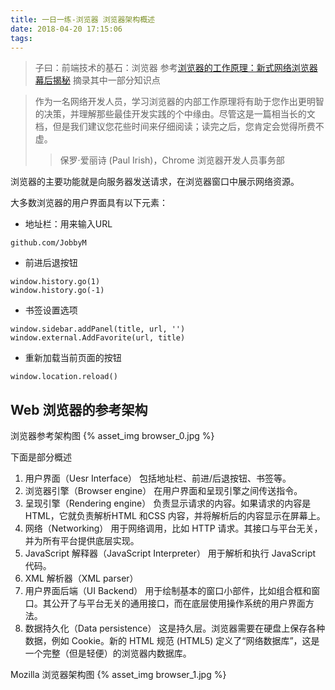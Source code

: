 ```yaml
---
title: 一日一练-浏览器 浏览器架构概述
date: 2018-04-20 17:15:06
tags:
---
```


> 子曰：前端技术的基石：浏览器
> 参考[浏览器的工作原理：新式网络浏览器幕后揭秘](https://www.html5rocks.com/zh/tutorials/internals/howbrowserswork/) 摘录其中一部分知识点

> 作为一名网络开发人员，学习浏览器的内部工作原理将有助于您作出更明智的决策，并理解那些最佳开发实践的个中缘由。尽管这是一篇相当长的文档，但是我们建议您花些时间来仔细阅读；读完之后，您肯定会觉得所费不虚。
>> 保罗·爱丽诗 (Paul Irish)，Chrome 浏览器开发人员事务部

浏览器的主要功能就是向服务器发送请求，在浏览器窗口中展示网络资源。

大多数浏览器的用户界面具有以下元素：
* 地址栏：用来输入URL
```
github.com/JobbyM
```
* 前进后退按钮
```
window.history.go(1)
window.history.go(-1)
```
* 书签设置选项
```
window.sidebar.addPanel(title, url, '')
window.external.AddFavorite(url, title)
```
* 重新加载当前页面的按钮  
```
window.location.reload()
```

## Web 浏览器的参考架构

浏览器参考架构图
{% asset_img browser_0.jpg %}

下面是部分概述
1. 用户界面（Uesr Interface）
  包括地址栏、前进/后退按钮、书签等。
2. 浏览器引擎（Browser engine）
  在用户界面和呈现引擎之间传送指令。
3. 呈现引擎（Rendering engine）
  负责显示请求的内容。如果请求的内容是HTML，它就负责解析HTML 和CSS 内容，并将解析后的内容显示在屏幕上。
4. 网络（Networking）
  用于网络调用，比如 HTTP 请求。其接口与平台无关，并为所有平台提供底层实现。
5. JavaScript 解释器（JavaScript Interpreter）
  用于解析和执行 JavaScript 代码。
6. XML 解析器（XML parser）
6. 用户界面后端（UI Backend）
  用于绘制基本的窗口小部件，比如组合框和窗口。其公开了与平台无关的通用接口，而在底层使用操作系统的用户界面方法。
7. 数据持久化（Data persistence）
  这是持久层。浏览器需要在硬盘上保存各种数据，例如 Cookie。新的 HTML 规范 (HTML5) 定义了“网络数据库”，这是一个完整（但是轻便）的浏览器内数据库。

Mozilla 浏览器架构图
{% asset_img browser_1.jpg %}
